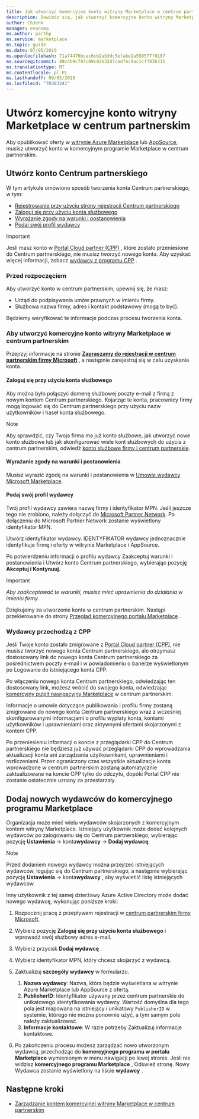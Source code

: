 ```yaml
---
title: Jak utworzyć komercyjne konto witryny Marketplace w centrum partnerskim
description: Dowiedz się, jak utworzyć komercyjne konto witryny Marketplace w centrum partnerskim.
author: ChJenk
manager: evansma
ms.author: parthp
ms.service: marketplace
ms.topic: guide
ms.date: 07/05/2019
ms.openlocfilehash: 71a74476bcec6cb2ab3dc5efabe1a550577f0107
ms.sourcegitcommit: 49c4b9c797c09c92632d7cedfec0ac1cf783631b
ms.translationtype: MT
ms.contentlocale: pl-PL
ms.lasthandoff: 09/05/2019
ms.locfileid: "70383241"
---
```

# <a name="create-a-commercial-marketplace-account-in-partner-center"></a>Utwórz komercyjne konto witryny Marketplace w centrum partnerskim

Aby opublikować oferty w [witrynie Azure Marketplace](https://azuremarketplace.microsoft.com/) lub [AppSource](https://appsource.microsoft.com/), musisz utworzyć konto w komercyjnym programie Marketplace w centrum partnerskim.

## <a name="create-a-partner-center-account"></a>Utwórz konto Centrum partnerskiego

W tym artykule omówiono sposób tworzenia konta Centrum partnerskiego, w tym:

- [Rejestrowanie przy użyciu strony rejestracji Centrum partnerskiego](#to-create-a-commercial-marketplace-account-in-partner-center)
- [Zaloguj się przy użyciu konta służbowego](#sign-in-with-a-work-account)
- [Wyrażanie zgody na warunki i postanowienia](#agree-to-terms-and-conditions) 
- [Podaj swój profil wydawcy](#provide-your-publisher-profile)

>[!Important]
>Jeśli masz konto w [Portal Cloud partner (CPP)](https://cloudpartner.azure.com) , które zostało przeniesione do Centrum partnerskiego, nie musisz tworzyć nowego konta. Aby uzyskać więcej informacji, zobacz [wydawcy z programu CPP](#publishers-moving-from-cpp) . 

### <a name="before-you-begin"></a>Przed rozpoczęciem

Aby utworzyć konto w centrum partnerskim, upewnij się, że masz:

- Urząd do podpisywania umów prawnych w imieniu firmy.
- Służbowa nazwa firmy, adres i kontakt podstawowy (mogą to być).

Będziemy weryfikować te informacje podczas procesu tworzenia konta.

### <a name="to-create-a-commercial-marketplace-account-in-partner-center"></a>Aby utworzyć komercyjne konto witryny Marketplace w centrum partnerskim

Przejrzyj informacje na stronie [**Zapraszamy do rejestracji w centrum partnerskim firmy Microsoft**](https://partner.microsoft.com/dashboard/account/v3/enrollment/introduction/azureisv) , a następnie zarejestruj się w celu uzyskania konta.

#### <a name="sign-in-with-a-work-account"></a>Zaloguj się przy użyciu konta służbowego

Aby można było połączyć domenę służbowej poczty e-mail z firmą z nowym kontem Centrum partnerskiego. Kojarząc te konta, pracownicy firmy mogą logować się do Centrum partnerskiego przy użyciu nazw użytkowników i haseł konta służbowego.

>[!Note]
>Aby sprawdzić, czy Twoja firma ma już konto służbowe, jak utworzyć nowe konto służbowe lub jak skonfigurować wiele kont służbowych do użycia z centrum partnerskim, odwiedź [konto służbowe firmy i centrum partnerskie](./company-work-accounts.md). 

#### <a name="agree-to-terms-and-conditions"></a>Wyrażanie zgody na warunki i postanowienia

Musisz wyrazić zgodę na warunki i postanowienia w [Umowie wydawcy Microsoft Marketplace](http://go.microsoft.com/fwlink/?LinkID=699560).

#### <a name="provide-your-publisher-profile"></a>Podaj swój profil wydawcy

Twój profil wydawcy zawiera nazwę firmy i identyfikator MPN. Jeśli jeszcze tego nie zrobiono, należy dołączyć do [Microsoft Partner Network](https://partner.microsoft.com/commercial). Po dołączeniu do Microsoft Partner Network zostanie wyświetlony identyfikator MPN.

Utwórz identyfikator wydawcy. IDENTYFIKATOR wydawcy jednoznacznie identyfikuje firmę i oferty w witrynie Marketplace i AppSource.

Po potwierdzeniu informacji o profilu wydawcy Zaakceptuj warunki i postanowienia i Utwórz konto Centrum partnerskiego, wybierając pozycję **Akceptuj i Kontynuuj**.

>[!Important]
>*Aby zaakceptować te warunki, musisz mieć uprawnienia do działania w imieniu firmy.*

Dziękujemy za utworzenie konta w centrum partnerskim. Nastąpi przekierowanie do strony [Przegląd komercyjnego portalu Marketplace](./commercial-marketplace-overview.md) .

### <a name="publishers-moving-from-cpp"></a>Wydawcy przechodzą z CPP

Jeśli Twoje konto zostało zmigrowane z [Portal Cloud partner (CPP)](https://cloudpartner.azure.com), nie musisz tworzyć nowego konta Centrum partnerskiego, ale otrzymasz dostosowany link do nowego konta Centrum partnerskiego za pośrednictwem poczty e-mail i w powiadomieniu o banerze wyświetlonym po Logowanie do istniejącego konta CPP.

Po włączeniu nowego konta Centrum partnerskiego, odwiedzając ten dostosowany link, możesz wrócić do swojego konta, odwiedzając [komercyjny pulpit nawigacyjny Marketplace](https://partner.microsoft.com/dashboard/commercial-marketplace/overview) w centrum partnerskim.

Informacje o umowie dotyczące publikowania i profilu firmy zostaną zmigrowane do nowego konta Centrum partnerskiego wraz z wcześniej skonfigurowanymi informacjami o profilu wypłaty konta, kontami użytkowników i uprawnieniami oraz aktywnymi ofertami skojarzonymi z kontem CPP. 

Po przeniesieniu informacji o koncie z przeglądarki CPP do Centrum partnerskiego nie będziesz już używać przeglądarki CPP do wprowadzania aktualizacji konta ani zarządzania użytkownikami, uprawnieniami i rozliczeniami. Przez ograniczony czas wszystkie aktualizacje konta wprowadzone w centrum partnerskim zostaną automatycznie zaktualizowane na koncie CPP tylko do odczytu, dopóki Portal CPP nie zostanie ostatecznie uznany za przestarzały.

## <a name="add-new-publishers-to-the-commercial-marketplace-program"></a>Dodaj nowych wydawców do komercyjnego programu Marketplace

Organizacja może mieć wielu wydawców skojarzonych z komercyjnym kontem witryny Marketplace. Istniejący użytkownik może dodać kolejnych wydawców po zalogowaniu się do Centrum partnerskiego, wybierając pozycję **Ustawienia** -> konta**wydawcy** -> **Dodaj wydawcę**.

>[!Note]
>Przed dodaniem nowego wydawcy można przejrzeć istniejących wydawców, logując się do Centrum partnerskiego, a następnie wybierając pozycję **Ustawienia** -> konta**wydawcy** , aby wyświetlić listę istniejących wydawców.

Inny użytkownik z tej samej dzierżawy Azure Active Directory może dodać nowego wydawcę, wykonując poniższe kroki:

1. Rozpocznij pracę z przepływem rejestracji w [centrum partnerskim firmy Microsoft](https://partner.microsoft.com/en-us/dashboard/account/v3/enrollment/introduction/azureisv).
1. Wybierz pozycję **Zaloguj się przy użyciu konta służbowego** i wprowadź swój służbowy adres e-mail.
1. Wybierz przycisk **Dodaj wydawcę** .
1. Wybierz identyfikator MPN, który chcesz skojarzyć z wydawcą.
1. Zaktualizuj **szczegóły wydawcy** w formularzu. <br>

   1. **Nazwa wydawcy**: Nazwa, która będzie wyświetlana w witrynie Azure Marketplace lub AppSource z ofertą. <br>
   1. **PublisherID**: Identyfikator używany przez centrum partnerskie do unikatowego identyfikowania wydawcy. Wartość domyślna dla tego pola jest mapowana na istniejący i unikatowy `PublisherID` w systemie, którego nie można ponownie użyć, a tym samym pole należy zaktualizować. <br>
   1. **Informacje kontaktowe**: W razie potrzeby Zaktualizuj informacje kontaktowe.

1. Po zakończeniu procesu możesz zarządzać nowo utworzonym wydawcą, przechodząc do **komercyjnego programu w portalu Marketplace** wymienionym w menu nawigacji po lewej stronie. Jeśli nie widzisz **komercyjnego programu Marketplace** , Odśwież stronę.  Nowy Wydawca zostanie wyświetlony na liście **wydawcy** .

## <a name="next-steps"></a>Następne kroki

- [Zarządzanie kontem komercyjnej witryny Marketplace w centrum partnerskim](./manage-account.md) 
